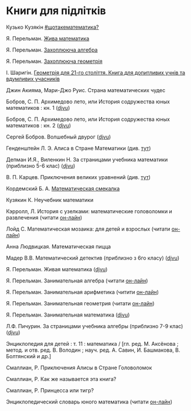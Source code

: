 # Книги для підлітків

  
Кузько Кузякін [\#щотакематематика?](https://shop.talantbooks.com.ua/uk/catalog-ukr/hudoznya-literatura/naykrashchiy-podarunok/shotakematematuka-u/)

Я. Перельман. [Жива математика](https://bohdan-books.com/catalog/book/130766/)

Я. Перельман. [Захоплююча алгебра](https://bohdan-books.com/catalog/book/101854/)

Я. Перельман. [Захоплююча геометрія](https://bohdan-books.com/catalog/book/101856/)

І. Шаригін. [Геометрія для 21-го століття. Книга для допитливих учнів та вдумливих учасників](https://bohdan-books.com/catalog/book/136787/)



Джин Акияма, Мари-Джо Руис. Страна математических чудес

 Бобров, С. П. Архимедово лето, или История содружества юных математиков : кн. 1 \([djvu](https://sheba.spb.ru/za/arhimedovo-leto1-1959.djvu)\)

 Бобров, С. П. Архимедово лето, или История содружества юных математиков : кн. 2 \([djvu](https://sheba.spb.ru/za/arhimedovo-leto2-1962.djvu)\)

 Сергей Бобров. Волшебный двурог \([djvu](https://math.ru/lib/files/djvu/dvurog.djvu)\)

Генденштейн Л. Э. Алиса в Стране Математики \(див. [тут](https://royallib.com/book/gendenshteyn_lev/alisa_v_strane_matematiki.html)\)

 Депман И.Я., Виленкин Н. За страницами учебника математики \(приблизно 5-6 клас\) \([djvu](https://1lib.eu/dl/2847279/97dbaa)\)

 В. П. Карцев. Приключения великих уравнений \(див. [тут](https://royallib.com/book/kartsev_vladimir/priklyucheniya_velikih_uravneniy.html)\)

 Кордемский Б. А. [Математическая смекалка](https://www.mathedu.ru/text/kordemskiy_matematicheskaya_smekalka_1956/p45/)

 Кузякин К. Неучебник математики

Кэрролл, Л. История с узелками: математические головоломки и развлечения \(читати [он-лайн](https://librebook.me/a_tangled_tale/vol1/1)\)

 Лойд С. Математическая мозаика: для детей и взрослых \(читати [он-лайн](https://bookree.org/reader?file=485105&pg=15)\)

Анна Людвицкая. Математическая пицца

Мадер В.В. Математический детектив \(приблизно з 6го класу\) \([djvu](https://booksee.org/dl/551163/c8db0e)\)

Я. Перельман. Живая математика \([djvu](https://sheba.spb.ru/bib/perelman-1978zhimat.djvu)\)

Я. Перельман. Занимательная алгебра \(читати [он-лайн](http://mathemlib.ru/books/item/f00/s00/z0000003/)\)

Я. Перельман. Занимательная арифметика \(читити [он-лайн](https://www.mathedu.ru/text/perelman_zanimatelnaya_arifmetika_1938/p0/)\)

Я. Перельман. Занимательная геометрия \(читати [он-лайн](https://bookree.org/reader?file=787744)\)

Я. Перельман. Занимательная математика \([djvu](https://sheba.spb.ru/bib/perelman-1927matematika.djvu)\)

Л.Ф. Пичурин. За страницами учебника алгебры \(приблизно 7-9 клас\) \([djvu](https://sheba.spb.ru/s/knigi/za-algebry-1990.djvu)\)

Энциклопедия для детей : т. 11 : математика / \[гл. ред. М. Аксёнова ; метод. и отв. ред. В. Володин ; науч. ред. А. Савин, И. Башмакова, В. Болтянский и др.\]

Смаллиан, Р. Приключения Алисы в Стране Головоломок

Смаллиан, Р. Как же называется эта книга?

Смаллиан, Р. Принцесса или тигр?

Энциклопедический словарь юного математика \(читати [он-лайн](https://scask.ru/a_book_e_math.php)\)

